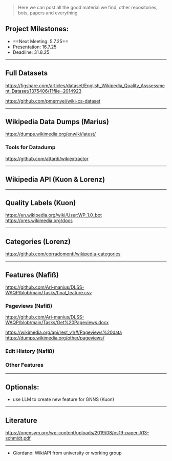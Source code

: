 >Here we can post all the good material we find, other repositories, bots, papers and everything

## Project Milestones: 
- ==Next Meeting: 5.7.25==
- Presentation: 16.7.25
- Deadline: 31.8.25

***
## Full Datasets
https://figshare.com/articles/dataset/English_Wikipedia_Quality_Asssessment_Dataset/1375406/1?file=2014923

https://github.com/pmernyei/wiki-cs-dataset
***
## Wikipedia Data Dumps (Marius)
https://dumps.wikimedia.org/enwiki/latest/

### Tools for Datadump
https://github.com/attardi/wikiextractor
***
## Wikipedia API (Kuon & Lorenz)

***
## Quality Labels (Kuon)
https://en.wikipedia.org/wiki/User:WP_1.0_bot
https://ores.wikimedia.org/docs
***
## Categories (Lorenz)
https://github.com/corradomonti/wikipedia-categories

***
## Features (Nafiß)
https://github.com/Ari-manius/DLSS-WAQP/blob/main/Tasks/final_feature.csv
### Pageviews (Nafiß)
https://github.com/Ari-manius/DLSS-WAQP/blob/main/Tasks/Get%20Pageviews.docx

https://wikimedia.org/api/rest_v1/#/Pageviews%20data
https://dumps.wikimedia.org/other/pageviews/

### Edit History (Nafiß)


### Other Features 


***
## Optionals: 
- use LLM to create new feature for GNNS (Kuon)

***

## Literature 
https://opensym.org/wp-content/uploads/2019/08/os19-paper-A13-schmidt.pdf

***
- Giordano: WikiAPI from university or working group 
